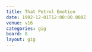 ```yaml
---
title: That Petrol Emotion
date: 1992-12-01T12:00:00.000Z
venue: v16
categories: gig
board: 8
layout: gig
---
```

